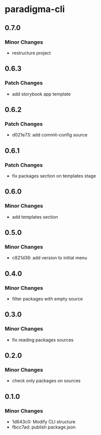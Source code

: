 # paradigma-cli

## 0.7.0

### Minor Changes

- restructure project

## 0.6.3

### Patch Changes

- add storybook app template

## 0.6.2

### Patch Changes

- d021e73: add commit-config source

## 0.6.1

### Patch Changes

- fix packages section on templates stage

## 0.6.0

### Minor Changes

- add templates section

## 0.5.0

### Minor Changes

- c821d36: add version to initial menu

## 0.4.0

### Minor Changes

- filter packages with empty source

## 0.3.0

### Minor Changes

- fix reading packages sources

## 0.2.0

### Minor Changes

- check only packages on sources

## 0.1.0

### Minor Changes

- 1d643c0: Modify CLI structure
- fbcc7ad: publish package.json
